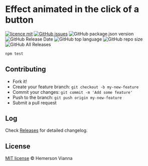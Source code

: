 # Effect animated in the click of a button

[![licence mit](https://img.shields.io/badge/license-MIT-blue.svg?style=flat-square)](http://hemersonvianna.mit-license.org/)
[![GitHub issues](https://img.shields.io/github/issues/org-victorinox/resource-click-animated.svg)](https://github.com/org-victorinox/resource-click-animated/issues)
![GitHub package.json version](https://img.shields.io/github/package-json/v/org-victorinox/resource-click-animated.svg)
![GitHub Release Date](https://img.shields.io/github/release-date/org-victorinox/resource-click-animated.svg)
![GitHub top language](https://img.shields.io/github/languages/top/org-victorinox/resource-click-animated.svg)
![GitHub repo size](https://img.shields.io/github/repo-size/org-victorinox/resource-click-animated.svg)
![GitHub All Releases](https://img.shields.io/github/downloads/org-victorinox/resource-click-animated/total.svg)

```bash 
npm test
```


## Contributing

- Fork it!
- Create your feature branch: `git checkout -b my-new-feature`
- Commit your changes: `git commit -m 'Add some feature'`
- Push to the branch: `git push origin my-new-feature`
- Submit a pull request

## Log

Check [Releases](https://github.com/org-victorinox/resource-click-animated/releases) for detailed changelog.

## License

[MIT license](http://hemersonvianna.mit-license.org/) © Hemerson Vianna

